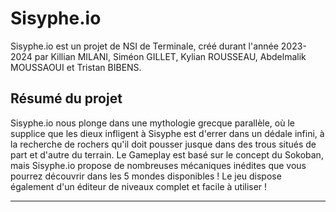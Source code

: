 # Sisyphe.io

Sisyphe.io est un projet de NSI de Terminale, créé durant l'année 2023-2024 par Killian MILANI, Siméon GILLET, Kylian ROUSSEAU, Abdelmalik MOUSSAOUI et Tristan BIBENS. 

## Résumé du projet

Sisyphe.io nous plonge dans une mythologie grecque parallèle, où le supplice que les dieux infligent à Sisyphe est d'errer dans un dédale infini, à la recherche de rochers qu'il doit pousser jusque dans des trous situés de part et d'autre du terrain. Le Gameplay est basé sur le concept du Sokoban, mais Sisyphe.io propose de nombreuses mécaniques inédites que vous pourrez découvrir dans les 5 mondes disponibles ! Le jeu dispose également d'un éditeur de niveaux complet et facile à utiliser !

------------------
